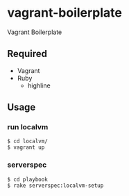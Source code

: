 vagrant-boilerplate
===================

Vagrant Boilerplate

## Required

* Vagrant
* Ruby
  * highline

## Usage

### run localvm

```
$ cd localvm/
$ vagrant up
```

### serverspec

```
$ cd playbook
$ rake serverspec:localvm-setup
```

